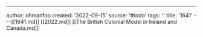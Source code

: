 ---
author: ohmanfoo
created: '2022-09-15'
source: '#todo'
tags: ''
title: '1641'
---[[1641.md]]
[[2022.md]]
[[The British Colonial Model in Ireland and Canada.md]]
